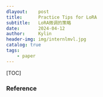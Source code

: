 ```yaml
---
dlayout:    post
title:      Practice Tips for LoRA
subtitle:   LoRA微调的策略
date:       2024-04-12
author:     Kylin
header-img: img/internlmvl.jpg
catalog: true
tags:
    - paper
---
```




[TOC]







### Reference

[^1]: Practical Tips for Finetuning LLMs Using LoRA (Low-Rank Adaptation). https://magazine.sebastianraschka.com/p/practical-tips-for-finetuning-llms
[^2]: 不是大模型全局微调不起，只是LoRA更有性价比，教程已经准备好了. https://www.jiqizhixin.com/articles/2023-12-04-14















